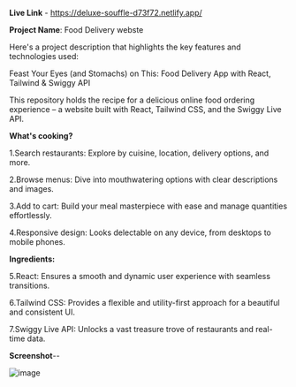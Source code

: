 **Live Link** - https://deluxe-souffle-d73f72.netlify.app/

**Project Name**: Food Delivery webste

Here's a project description that highlights the key features and technologies used:


Feast Your Eyes (and Stomachs) on This: Food Delivery App with React, Tailwind & Swiggy API

This repository holds the recipe for a delicious online food ordering experience – a website built with React, Tailwind CSS, and the Swiggy Live API.

**What's cooking?**

1.Search restaurants: Explore by cuisine, location, delivery options, and more.

2.Browse menus: Dive into mouthwatering options with clear descriptions and images.

3.Add to cart: Build your meal masterpiece with ease and manage quantities effortlessly.

4.Responsive design: Looks delectable on any device, from desktops to mobile phones.


**Ingredients:**

5.React: Ensures a smooth and dynamic user experience with seamless transitions.

6.Tailwind CSS: Provides a flexible and utility-first approach for a beautiful and consistent UI.

7.Swiggy Live API: Unlocks a vast treasure trove of restaurants and real-time data.

**Screenshot**--

![image](https://github.com/Anand9598/food-delivery-website/assets/141264098/ad84f102-27da-4115-8bf3-c15cae596490)


